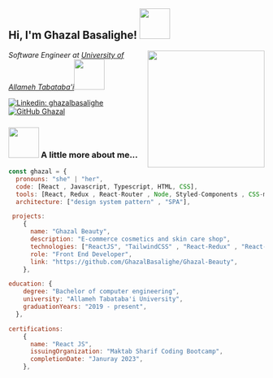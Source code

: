 <h2> Hi, I'm Ghazal Basalighe! <img src="https://media4.giphy.com/media/Xy0sBFX4QPXH3tFUrq/giphy.gif?cid=6c09b9527pssu6ygoklmlz0mwcyk5pocw66mc92dlud1x3vp&ep=v1_stickers_related&rid=giphy.gif&ct=s" width="60"></h2>
<img align='right' src="https://media1.giphy.com/media/H1f1T0tKK4jEfNt6MG/giphy.gif?cid=6c09b952kykpijc3hi9amst0b902xxqomxne4v46sornijw1&ep=v1_internal_gif_by_id&rid=giphy.gif&ct=g" width="230">
<p><em>Software Engineer at <a href="https://mcs.atu.ac.ir/en">University of Allameh Tabataba'i</a></em><img src="https://media1.giphy.com/media/PY6pux8Sk8AOmHrSLj/giphy.gif" width="60"></p>
</em></p>

[![Linkedin: ghazalbasalighe](https://img.shields.io/badge/-ghazalbasalighe-blue?style=flat-square&logo=linkedin&logoColor=white&link=https://www.linkedin.com/in/ghazalbasalighe/)](https://www.linkedin.com/in/ghazalbasalighe/) 
[![GitHub Ghazal](https://img.shields.io/github/followers/ghazalbasalighe?label=follow&style=social&logo=github)](https://github.com/GhazalBasalighe)



### <img src="https://media1.giphy.com/media/H1f1T0tKK4jEfNt6MG/giphy.gif?cid=6c09b952kykpijc3hi9amst0b902xxqomxne4v46sornijw1&ep=v1_internal_gif_by_id&rid=giphy.gif&ct=g" width="60"> A little more about me...  

```javascript
const ghazal = {
  pronouns: "she" | "her",
  code: [React , Javascript, Typescript, HTML, CSS],
  tools: [React, Redux , React-Router , Node, Styled-Components , CSS-modules , CSS-Libraries],
  architecture: ["design system pattern" , "SPA"],

 projects: 
    {
      name: "Ghazal Beauty",
      description: "E-commerce cosmetics and skin care shop",
      technologies: ["ReactJS", "TailwindCSS" , "React-Redux" , "React-Router" , "Axios" , "Vite" , "Yarn" , "Node.js", "Express.js" , "Yup" , "Formik" ],
      role: "Front End Developer",
      link: "https://github.com/GhazalBasalighe/Ghazal-Beauty",
    },

education: {
    degree: "Bachelor of computer engineering",
    university: "Allameh Tabataba'i University",
    graduationYears: "2019 - present",
  },

certifications: 
    {
      name: "React JS",
      issuingOrganization: "Maktab Sharif Coding Bootcamp",
      completionDate: "Januray 2023",
    },
```
